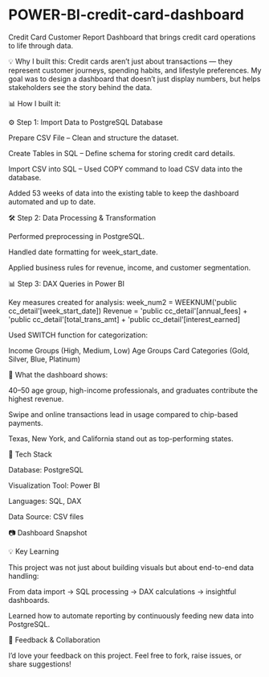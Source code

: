 # POWER-BI-credit-card-dashboard

 Credit Card Customer Report Dashboard that brings credit card operations to life through data.

💡 Why I built this:
Credit cards aren’t just about transactions — they represent customer journeys, spending habits, and lifestyle preferences. My goal was to design a dashboard that doesn’t just display numbers, but helps stakeholders see the story behind the data.

📊 How I built it:

⚙️ Step 1: Import Data to PostgreSQL Database

Prepare CSV File – Clean and structure the dataset.

Create Tables in SQL – Define schema for storing credit card details.

Import CSV into SQL – Used COPY command to load CSV data into the database.

Added 53 weeks of data into the existing table to keep the dashboard automated and up to date.

🛠 Step 2: Data Processing & Transformation

Performed preprocessing in PostgreSQL.

Handled date formatting for week_start_date.

Applied business rules for revenue, income, and customer segmentation.

📊 Step 3: DAX Queries in Power BI

Key measures created for analysis:
week_num2 = WEEKNUM('public cc_detail'[week_start_date])
Revenue = 'public cc_detail'[annual_fees] + 'public cc_detail'[total_trans_amt] + 'public cc_detail'[interest_earned]

Used SWITCH function for categorization:

Income Groups (High, Medium, Low)
Age Groups
Card Categories (Gold, Silver, Blue, Platinum)

🌟 What the dashboard shows:

40–50 age group, high-income professionals, and graduates contribute the highest revenue.

Swipe and online transactions lead in usage compared to chip-based payments.

Texas, New York, and California stand out as top-performing states.

🚀 Tech Stack

Database: PostgreSQL

Visualization Tool: Power BI

Languages: SQL, DAX

Data Source: CSV files

📷 Dashboard Snapshot



💡 Key Learning

This project was not just about building visuals but about end-to-end data handling:

From data import → SQL processing → DAX calculations → insightful dashboards.

Learned how to automate reporting by continuously feeding new data into PostgreSQL.

🙌 Feedback & Collaboration

I’d love your feedback on this project. Feel free to fork, raise issues, or share suggestions!
